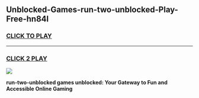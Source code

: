 
## Unblocked-Games-run-two-unblocked-Play-Free-hn84l
<h3>
<a href="https://premium76.site?title=run-two-unblocked&ref=23A">CLICK TO PLAY</a></h3>
<hr>

<h3>
<a href="https://premium76.site?title=run-two-unblocked&ref=23A">CLICK 2 PLAY</a>
  
</h3>

<a href="https://premium76.site?title=run-two-unblocked&ref=23A"><img src="https://clearcache.store/games.png"></a>


**run-two-unblocked games unblocked: Your Gateway to Fun and Accessible Online Gaming**

